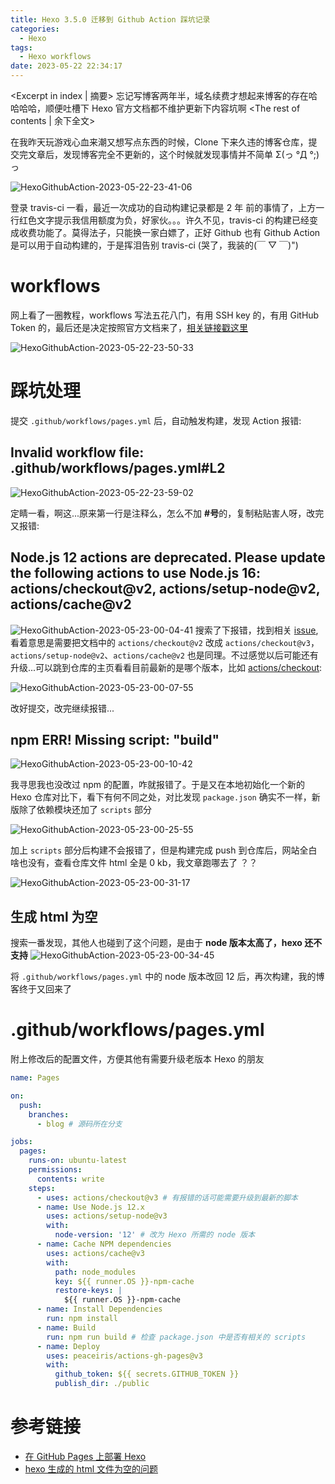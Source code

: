 ```yaml
---
title: Hexo 3.5.0 迁移到 Github Action 踩坑记录
categories:
  - Hexo
tags:
  - Hexo workflows
date: 2023-05-22 22:34:17
---
```


<Excerpt in index | 摘要>
忘记写博客两年半，域名续费才想起来博客的存在哈哈哈哈，顺便吐槽下 Hexo 官方文档都不维护更新下内容坑啊 <!-- more -->
<The rest of contents | 余下全文>

在我昨天玩游戏心血来潮又想写点东西的时候，Clone 下来久违的博客仓库，提交完文章后，发现博客完全不更新的，这个时候就发现事情并不简单 Σ(っ °Д °;)っ

![HexoGithubAction-2023-05-22-23-41-06](https://cdn.jsdelivr.net/gh/Longxr/PicStored/blog/HexoGithubAction-2023-05-22-23-41-06.png)

登录 travis-ci 一看，最近一次成功的自动构建记录都是 2 年 前的事情了，上方一行红色文字提示我信用额度为负，好家伙。。。许久不见，travis-ci 的构建已经变成收费功能了。莫得法子，只能换一家白嫖了，正好 Github 也有 Github Action 是可以用于自动构建的，于是挥泪告别 travis-ci (哭了，我装的(￣ ▽ ￣)")

# workflows

网上看了一圈教程，workflows 写法五花八门，有用 SSH key 的，有用 GitHub Token 的，最后还是决定按照官方文档来了，[相关链接戳这里](https://hexo.io/zh-cn/docs/github-pages)

![HexoGithubAction-2023-05-22-23-50-33](https://cdn.jsdelivr.net/gh/Longxr/PicStored/blog/HexoGithubAction-2023-05-22-23-50-33.png)

# 踩坑处理

提交 `.github/workflows/pages.yml` 后，自动触发构建，发现 Action 报错:

## Invalid workflow file: .github/workflows/pages.yml#L2

![HexoGithubAction-2023-05-22-23-59-02](https://cdn.jsdelivr.net/gh/Longxr/PicStored/blog/HexoGithubAction-2023-05-22-23-59-02.png)

定睛一看，啊这...原来第一行是注释么，怎么不加 **#号**的，复制粘贴害人呀，改完又报错:

## Node.js 12 actions are deprecated. Please update the following actions to use Node.js 16: actions/checkout@v2, actions/setup-node@v2, actions/cache@v2

![HexoGithubAction-2023-05-23-00-04-41](https://cdn.jsdelivr.net/gh/Longxr/PicStored/blog/HexoGithubAction-2023-05-23-00-04-41.png)
搜索了下报错，找到相关 [issue](https://github.com/actions/checkout/issues/1047), 看着意思是需要把文档中的 `actions/checkout@v2` 改成 `actions/checkout@v3`，`actions/setup-node@v2`、`actions/cache@v2` 也是同理。不过感觉以后可能还有升级...可以跳到仓库的主页看看目前最新的是哪个版本，比如 [actions/checkout](https://github.com/actions/checkout):

![HexoGithubAction-2023-05-23-00-07-55](https://cdn.jsdelivr.net/gh/Longxr/PicStored/blog/HexoGithubAction-2023-05-23-00-07-55.png)

改好提交，改完继续报错...

## npm ERR! Missing script: "build"

![HexoGithubAction-2023-05-23-00-10-42](https://cdn.jsdelivr.net/gh/Longxr/PicStored/blog/HexoGithubAction-2023-05-23-00-10-42.png)

我寻思我也没改过 npm 的配置，咋就报错了。于是又在本地初始化一个新的 Hexo 仓库对比下，看下有何不同之处，对比发现 `package.json` 确实不一样，新版除了依赖模块还加了 `scripts` 部分

![HexoGithubAction-2023-05-23-00-25-55](https://cdn.jsdelivr.net/gh/Longxr/PicStored/blog/HexoGithubAction-2023-05-23-00-25-55.png)

加上 `scripts` 部分后构建不会报错了，但是构建完成 push 到仓库后，网站全白啥也没有，查看仓库文件 html 全是 0 kb，我文章跑哪去了 ？？

![HexoGithubAction-2023-05-23-00-31-17](https://cdn.jsdelivr.net/gh/Longxr/PicStored/blog/HexoGithubAction-2023-05-23-00-31-17.png)

## 生成 html 为空

搜索一番发现，其他人也碰到了这个问题，是由于 **node 版本太高了，hexo 还不支持**
![HexoGithubAction-2023-05-23-00-34-45](https://cdn.jsdelivr.net/gh/Longxr/PicStored/blog/HexoGithubAction-2023-05-23-00-34-45.png)

将 `.github/workflows/pages.yml` 中的 node 版本改回 12 后，再次构建，我的博客终于又回来了

# .github/workflows/pages.yml

附上修改后的配置文件，方便其他有需要升级老版本 Hexo 的朋友

```yml
name: Pages

on:
  push:
    branches:
      - blog # 源码所在分支

jobs:
  pages:
    runs-on: ubuntu-latest
    permissions:
      contents: write
    steps:
      - uses: actions/checkout@v3 # 有报错的话可能需要升级到最新的脚本
      - name: Use Node.js 12.x
        uses: actions/setup-node@v3
        with:
          node-version: '12' # 改为 Hexo 所需的 node 版本
      - name: Cache NPM dependencies
        uses: actions/cache@v3
        with:
          path: node_modules
          key: ${{ runner.OS }}-npm-cache
          restore-keys: |
            ${{ runner.OS }}-npm-cache
      - name: Install Dependencies
        run: npm install
      - name: Build
        run: npm run build # 检查 package.json 中是否有相关的 scripts
      - name: Deploy
        uses: peaceiris/actions-gh-pages@v3
        with:
          github_token: ${{ secrets.GITHUB_TOKEN }}
          publish_dir: ./public
```

# 参考链接

- [在 GitHub Pages 上部署 Hexo](https://hexo.io/zh-cn/docs/github-pages)
- [hexo 生成的 html 文件为空的问题](https://alanlee.fun/2021/02/28/hexo-empty-html/)
